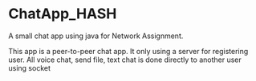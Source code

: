 # ChatApp_HASH
A small chat app using java for Network Assignment.

This app is a peer-to-peer chat app. It only using a server for registering user. All voice chat, send file, text chat is done directly to another user using socket
